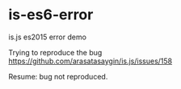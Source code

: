 # is-es6-error
is.js es2015 error demo

Trying to reproduce the bug https://github.com/arasatasaygin/is.js/issues/158

Resume: bug not reproduced.
